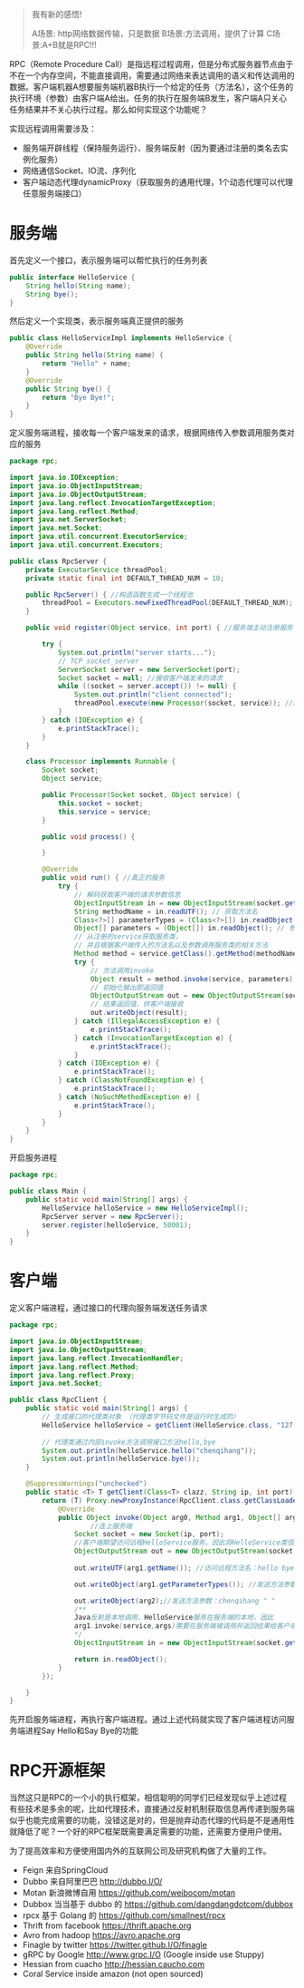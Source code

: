 > 我有新的感悟!
> 
> A场景: http网络数据传输，只是数据 
> B场景:方法调用，提供了计算
> C场景:A+B就是RPC!!!

RPC（Remote Procedure Call）是指远程过程调用，但是分布式服务器节点由于不在一个内存空间，不能直接调用，需要通过网络来表达调用的语义和传达调用的数据。客户端机器A想要服务端机器B执行一个给定的任务（方法名），这个任务的执行环境（参数）由客户端A给出。任务的执行在服务端B发生，客户端A只关心任务结果并不关心执行过程。那么如何实现这个功能呢？

实现远程调用需要涉及：
- 服务端开辟线程（保持服务运行）、服务端反射（因为要通过注册的类名去实例化服务）
- 网络通信Socket、IO流、序列化
- 客户端动态代理dynamicProxy（获取服务的通用代理，1个动态代理可以代理任意服务端接口）
# 服务端

首先定义一个接口，表示服务端可以帮忙执行的任务列表

```Java
public interface HelloService {
    String hello(String name);
    String bye();
}
```

然后定义一个实现类，表示服务端真正提供的服务

```Java
public class HelloServiceImpl implements HelloService {
    @Override
    public String hello(String name) {
        return "Hello" + name;
    }
    @Override
    public String bye() {
        return "Bye Bye!";
    }
}
```

定义服务端进程，接收每一个客户端发来的请求，根据网络传入参数调用服务类对应的服务

```Java
package rpc;

import java.io.IOException;
import java.io.ObjectInputStream;
import java.io.ObjectOutputStream;
import java.lang.reflect.InvocationTargetException;
import java.lang.reflect.Method;
import java.net.ServerSocket;
import java.net.Socket;
import java.util.concurrent.ExecutorService;
import java.util.concurrent.Executors;

public class RpcServer {
    private ExecutorService threadPool;
    private static final int DEFAULT_THREAD_NUM = 10;

    public RpcServer() { //构造函数生成一个线程池
        threadPool = Executors.newFixedThreadPool(DEFAULT_THREAD_NUM);
    }

    public void register(Object service, int port) { //服务端主动注册服务

        try {
            System.out.println("server starts...");
            // TCP socket_server
            ServerSocket server = new ServerSocket(port);
            Socket socket = null; //接收客户端发来的请求
            while ((socket = server.accept()) != null) {
                System.out.println("client connected");
                threadPool.execute(new Processor(socket, service)); //线程池拿出一个线程执行任务  任务一定要实现Runnable接口
            }
        } catch (IOException e) {
            e.printStackTrace();
        }
    }

    class Processor implements Runnable {
        Socket socket;
        Object service;

        public Processor(Socket socket, Object service) {
            this.socket = socket;
            this.service = service;
        }

        public void process() {

        }

        @Override
        public void run() { //真正的服务
            try {
                // 解码获取客户端的请求参数信息
                ObjectInputStream in = new ObjectInputStream(socket.getInputStream());
                String methodName = in.readUTF(); // 获取方法名
                Class<?>[] parameterTypes = (Class<?>[]) in.readObject(); // 参数类型
                Object[] parameters = (Object[]) in.readObject(); // 参数
                // 从注册的service获取服务类，
                // 并且根据客户端传入的方法名以及参数调用服务类的相关方法
                Method method = service.getClass().getMethod(methodName, parameterTypes);                 
                try {
                    // 方法调用invoke
                    Object result = method.invoke(service, parameters);
                    // 初始化输出即返回值
                    ObjectOutputStream out = new ObjectOutputStream(socket.getOutputStream());
                    // 结果返回值，供客户端接收
                    out.writeObject(result);
                } catch (IllegalAccessException e) {
                    e.printStackTrace();
                } catch (InvocationTargetException e) {
                    e.printStackTrace();
                }
            } catch (IOException e) {
                e.printStackTrace();
            } catch (ClassNotFoundException e) {
                e.printStackTrace();
            } catch (NoSuchMethodException e) {
                e.printStackTrace();
            }
        }
    }
}
```

开启服务进程

```Java
package rpc;

public class Main {
    public static void main(String[] args) {
        HelloService helloService = new HelloServiceImpl();
        RpcServer server = new RpcServer();
        server.register(helloService, 50001);
    }
}
```

# 客户端
定义客户端进程，通过接口的代理向服务端发送任务请求

```Java
package rpc;

import java.io.ObjectInputStream;
import java.io.ObjectOutputStream;
import java.lang.reflect.InvocationHandler;
import java.lang.reflect.Method;
import java.lang.reflect.Proxy;
import java.net.Socket;

public class RpcClient {
    public static void main(String[] args) {
        // 生成接口的代理类对象 （代理类字节码文件是运行时生成的）
        HelloService helloService = getClient(HelloService.class, "127.0.0.1", 50001);
       
        // 代理类通过内部invoke方法调用接口方法hello,bye 
        System.out.println(helloService.hello("chenqihang"));
        System.out.println(helloService.bye());
    }

    @SuppressWarnings("unchecked")
    public static <T> T getClient(Class<T> clazz, String ip, int port) {
        return (T) Proxy.newProxyInstance(RpcClient.class.getClassLoader(), new Class<?>[]{clazz}, new InvocationHandler() {
            @Override
            public Object invoke(Object arg0, Method arg1, Object[] arg2) throws Throwable {
                    //连上服务端
                Socket socket = new Socket(ip, port);
                //客户端期望访问远程HelloService服务，因此将HelloService类信息编码发送到服务端
                ObjectOutputStream out = new ObjectOutputStream(socket.getOutputStream());
                
                out.writeUTF(arg1.getName()); //访问远程方法名：hello bye

                out.writeObject(arg1.getParameterTypes()); //发送方法参数类型

                out.writeObject(arg2);//发送方法参数：chenqihang " "
                /**
                Java反射是本地调用，HelloService服务在服务端的本地，因此
                arg1.invoke(service,args)需要在服务端被调用并返回结果给客户端
                */
                ObjectInputStream in = new ObjectInputStream(socket.getInputStream());                  

                return in.readObject();
            }
        });

    }
}
```

先开启服务端进程，再执行客户端进程。通过上述代码就实现了客户端进程访问服务端进程Say Hello和Say Bye的功能

# RPC开源框架

当然这只是RPC的一个小的执行框架，相信聪明的同学们已经发现似乎上述过程有些技术是多余的呢，比如代理技术，直接通过反射机制获取信息再传递到服务端似乎也能完成需要的功能，没错这是对的，但是抛弃动态代理的代码是不是通用性就降低了呢？一个好的RPC框架既需要满足需要的功能，还需要方便用户使用。

为了提高效率和方便使用国内外的互联网公司及研究机构做了大量的工作。
- Feign 来自SpringCloud
- Dubbo 来自阿里巴巴 http://dubbo.I/O/
- Motan 新浪微博自用 https://github.com/weibocom/motan
- Dubbox 当当基于 dubbo 的 https://github.com/dangdangdotcom/dubbox
- rpcx 基于 Golang 的 https://github.com/smallnest/rpcx
- Thrift from facebook https://thrift.apache.org
- Avro from hadoop https://avro.apache.org
- Finagle by twitter https://twitter.github.I/O/finagle
- gRPC by Google http://www.grpc.I/O (Google inside use Stuppy)
- Hessian from cuacho http://hessian.caucho.com
- Coral Service inside amazon (not open sourced)